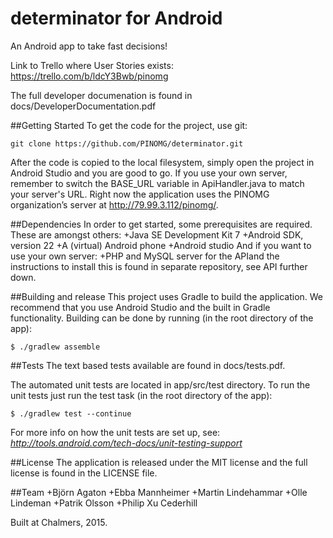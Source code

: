 # determinator for Android
An Android app to take fast decisions!

Link to Trello where User Stories exists: https://trello.com/b/ldcY3Bwb/pinomg

The full developer documenation is found in docs/DeveloperDocumentation.pdf

##Getting Started
To get the code for the project, use git:

```
git clone https://github.com/PINOMG/determinator.git
```

After the code is copied to the local filesystem, simply open the project in Android Studio and you are good to go. If you use your own server, remember to switch the BASE_URL variable in ApiHandler.java to match your server's URL. Right now the application uses the PINOMG organization’s server at http://79.99.3.112/pinomg/.

##Dependencies
In order to get started, some prerequisites are required. These are amongst others:
+Java SE Development Kit 7
+Android SDK, version 22
+A (virtual) Android phone
+Android studio
And if you want to use your own server:
+PHP and MySQL server for the APIand the instructions to install this is found in separate repository, see API further down.

##Building and release
This project uses Gradle to build the application. We recommend that you use Android Studio and the built in Gradle functionality. Building can be done by running (in the root directory of the app): 

```	
$ ./gradlew assemble
```

##Tests
The text based tests available are found in docs/tests.pdf.

The automated unit tests are located in app/src/test directory. To run the unit tests just run the test task (in the root directory of the app):

```
$ ./gradlew test --continue
```

For more info on how the unit tests are set up, see: *http://tools.android.com/tech-docs/unit-testing-support*

##License
The application is released under the MIT license and the full license is found in the LICENSE file.

##Team
+Björn Agaton
+Ebba Mannheimer
+Martin Lindehammar
+Olle Lindeman
+Patrik Olsson
+Philip Xu Cederhill

Built at Chalmers, 2015.